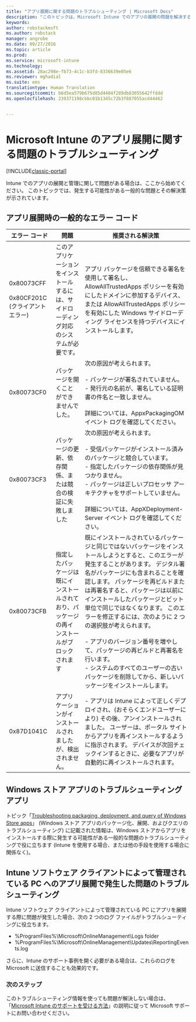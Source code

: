 ```yaml
---
title: "アプリ展開に関する問題のトラブルシューティング | Microsoft Docs"
description: "このトピックは、Microsoft Intune でのアプリの展開の問題を解決するために役立ちます。"
keywords: 
author: robstackmsft
ms.author: robstack
manager: angrobe
ms.date: 09/27/2016
ms.topic: article
ms.prod: 
ms.service: microsoft-intune
ms.technology: 
ms.assetid: 28ac298e-fb73-4c1c-b3fd-8336639e05e6
ms.reviewer: mghadial
ms.suite: ems
translationtype: Human Translation
ms.sourcegitcommit: b6d5ea579b675d85d4404f289db83055642ffddd
ms.openlocfilehash: 239371198cbbc01b1345c72b3f887055acd44462


---
```


# <a name="troubleshoot-app-deployment-problems-in-microsoft-intune"></a>Microsoft Intune のアプリ展開に関する問題のトラブルシューティング

[!INCLUDE[classic-portal](../includes/classic-portal.md)]

Intune でのアプリの展開と管理に関して問題がある場合は、ここから始めてください。 このトピックでは、発生する可能性がある一般的な問題とその解決策が示されています。

## <a name="common-app-deployment-error-codes"></a>アプリ展開時の一般的なエラー コード

|エラー コード|問題|推奨される解決策|
|--------------|--------------------|------------------------|
|0x80073CFF<br /><br />0x80CF201C (クライアント エラー)|このアプリケーションをインストールするには、サイドローディング対応のシステムが必要です。|アプリ パッケージを信頼できる署名を使用して署名し、AllowAllTrustedApps ポリシーを有効にしたドメインに参加するデバイス、または AllowAllTrustedApps ポリシーを有効にした Windows サイドローディング ライセンスを持つデバイスにインストールします。|
|0x80073CF0|パッケージを開くことができませんでした。|次の原因が考えられます。<br /><br />-   パッケージが署名されていません。<br />-   発行元の名前が、署名している証明書の件名と一致しません。<br /><br />詳細については、AppxPackagingOM イベント ログを確認してください。|
|0x80073CF3|パッケージの更新、依存関係、または競合の検証に失敗しました|次の原因が考えられます。<br /><br />-   受信パッケージがインストール済みのパッケージと競合しています。<br />-   指定したパッケージの依存関係が見つかりません。<br />-   パッケージは正しいプロセッサ アーキテクチャをサポートしていません。<br /><br />詳細については、AppXDeployment-Server イベント ログを確認してください。|
|0x80073CFB|指定したパッケージは既にインストールされており、パッケージの再インストールがブロックされます|既にインストールされているパッケージと同じではないパッケージをインストールしようとすると、このエラーが発生することがあります。 デジタル署名がパッケージにも含まれることを確認します。 パッケージを再ビルドまたは再署名すると、パッケージは以前にインストールしたパッケージとビット単位で同じではなくなります。 このエラーを修正するには、次のように 2 つの選択肢が考えられます。<br /><br />-   アプリのバージョン番号を増やして、パッケージの再ビルドと再署名を行います。<br />-   システムのすべてのユーザーの古いパッケージを削除してから、新しいパッケージをインストールします。|
|0x87D1041C|アプリケーションがインストールされましたが、検出されません。|- アプリは Intune によって正しくデプロイされ、(おそらくエンドユーザーにより) その後、アンインストールされました。 ユーザーは、ポータル サイトからアプリを再インストールするように指示されます。 デバイスが次回チェックインするときに、必要なアプリが自動的に再インストールされます。|

## <a name="troubleshooting-apps-from-the-windows-store"></a>Windows ストア アプリのトラブルシューティング アプリ

トピック「[Troubleshooting packaging, deployment, and query of Windows Store apps](https://msdn.microsoft.com/library/windows/desktop/hh973484.aspx)」 (Windows ストア アプリのパッケージ化、展開、およびクエリのトラブルシューティング) に記載された情報は、Windows ストアからアプリをインストールする際に発生する可能性がある一般的な問題のトラブルシューティングで役に立ちます (Intune を使用する場合、または他の手段を使用する場合に関係なく)。

## <a name="troubleshooting-app-deployment-to-pcs-managed-by-the-intune-software-client"></a>Intune ソフトウェア クライアントによって管理されている PC へのアプリ展開で発生した問題のトラブルシューティング
Intune ソフトウェア クライアントによって管理されている PC にアプリを展開する際に問題が発生した場合、次の 2 つのログ ファイルがトラブルシューティングに役立ちます。
- %ProgramFiles%\Microsoft\OnlineManagement\Logs folder
- %ProgramFiles%\Microsoft\OnlineManagement\Updates\ReportingEvents.log

さらに、Intune のサポート事例を開く必要がある場合は、これらのログを Microsoft に送信することも効果的です。


### <a name="next-steps"></a>次のステップ
このトラブルシューティング情報を使っても問題が解決しない場合は、「[Microsoft Intune のサポートを受ける方法](how-to-get-support-for-microsoft-intune.md)」の説明に従って Microsoft サポートにお問い合わせください。



<!--HONumber=Dec16_HO2-->


